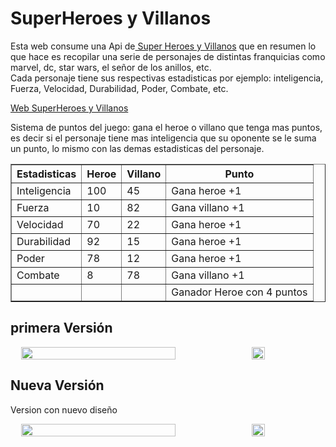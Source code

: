 # SuperHeroes y Villanos
Esta web consume una Api de<a href="https://superheroapi.com/index.html"> Super Heroes y Villanos</a> que en resumen lo que hace es recopilar una serie de personajes de distintas franquicias como marvel, dc, star wars, el señor de los anillos, etc.<br>
Cada personaje tiene sus respectivas estadisticas por ejemplo: inteligencia, Fuerza, Velocidad, Durabilidad, Poder, Combate, etc.

<a href="https://salvamn.github.io/04-Ejemplo-api-superhero/">Web SuperHeroes y Villanos</a>

Sistema de puntos del juego:
gana el heroe o villano que tenga mas puntos, es decir si el personaje tiene mas inteligencia que su oponente se le suma un punto, lo mismo con las demas estadisticas del personaje.

<table border="1">
  <thead>
    <th>Estadisticas</th>
    <th>Heroe</th>
    <th>Villano</th>
    <th>Punto</th>
  </thead>
  <tbody>
    <tr>
      <td>Inteligencia</td>
      <td>100</td>
      <td>45</td>
      <td>Gana heroe +1</td>
    </tr>
    <tr>
      <td>Fuerza</td>
      <td>10</td>
      <td>82</td>
      <td>Gana villano +1</td>
    </tr>
    <tr>
      <td>Velocidad</td>
      <td>70</td>
      <td>22</td>
      <td>Gana heroe +1</td>
    </tr>
    <tr>
      <td>Durabilidad</td>
      <td>92</td>
      <td>15</td>
      <td>Gana heroe +1</td>
    </tr>
    <tr>
      <td>Poder</td>
      <td>78</td>
      <td>12</td>
      <td>Gana heroe +1</td>
    </tr>
    <tr>
      <td>Combate</td>
      <td>8</td>
      <td>78</td>
      <td>Gana villano +1</td>
    </tr>
    <tr>
      <td></td>
      <td></td>
      <td></td>
      <td>Ganador Heroe con 4 puntos</td>
    </tr>
  </tbody>
</table>

## primera Versión
<div style="display: inline-flex; flex-direction: row; width: 100%; justify-content: space-evenly;">
  <img src="https://user-images.githubusercontent.com/61121429/139561895-e7f2b580-608e-4c39-8f01-d13f712fb1f9.jpeg" width="70%">
  <img src="https://user-images.githubusercontent.com/61121429/139561897-d91bd588-0327-45df-b269-d41d91c400c8.png" width="20%">
</div>

## Nueva Versión
Version con nuevo diseño

<div style="display: inline-flex; flex-direction: row; width: 100%; justify-content: space-evenly;">
  <img src="https://user-images.githubusercontent.com/61121429/139788590-6d06bf8f-cad7-492e-9d65-106bbed42039.jpeg" width="70%">
  <img src="https://user-images.githubusercontent.com/61121429/139788592-89d9a393-3319-40cb-9af8-385930146d84.png" width="20%">
</div>
